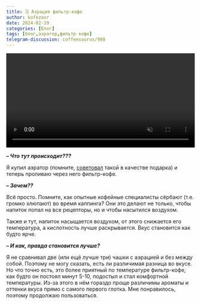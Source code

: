 ```yaml
---
title: 🗒 Аэрация фильтр-кофе
author: kofezavr
date: 2024-02-29
categories: [Блог]
tags: [блог,аэратор,фильтр кофе]
telegram-discussion: coffeesaurus/988
--- 
```

<video width="100%" preload="auto" muted controls>
    <source src="/assets/img/posts/24/02/aerator.mov" type="video/mp4"/>
</video>

***– Что тут происходит???***

Я купил аэратор (помните, [советовал](https://t.me/coffeesaurus/979) такой в качестве подарка) и теперь проливаю через него фильтр-кофе.

***– Зачем??***

Всё просто. Помните, как опытные кофейные специалисты сёрбают (т.е. громко хлюпают) во время каппинга? Они это делают не только, чтобы напиток попал на все рецепторы, но и чтобы насытился воздухом. 

Также и тут, напиток насыщается воздухом, от этого снижается его температура, а кислотность лучше раскрывается. Вкус становится как будто ярче.

***– И как, правда становится лучше?***

Я не сравнивал две (или ещё лучше три) чашки с аэрацией и без между собой. Поэтому не могу сказать, есть ли различимая разница во вкусе. Но что точно есть, это более приятный по температуре фильтр-кофе, как будто он постоял минут 5-10, подостыл и стал комфортной температуры. Из-за этого в нём гораздо проще различимы ароматы и оттенки вкуса прямо с самого первого глотка. Мне понравилось, поэтому продолжаю пользоваться. 